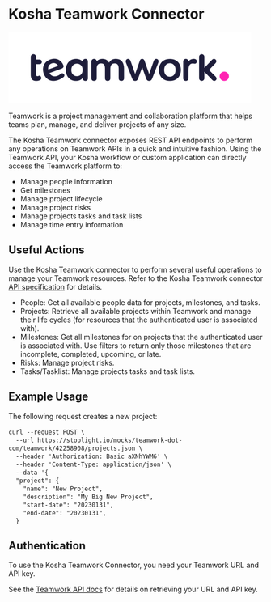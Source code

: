 # Kosha Teamwork Connector

![Teamwork](images/teamwork.png)

Teamwork is a project management and collaboration platform that helps teams plan, manage, and deliver projects of any size.

The Kosha Teamwork connector exposes REST API endpoints to perform any operations on Teamwork APIs in a quick and intuitive fashion. Using the Teamwork API, your Kosha workflow or custom application can directly access the Teamwork platform to:

* Manage people information
* Get milestones
* Manage project lifecycle
* Manage project risks
* Manage projects tasks and task lists
* Manage time entry information

## Useful Actions 

Use the Kosha Teamwork connector to perform several useful operations to manage your Teamwork resources. Refer to the Kosha Teamwork connector [API specification](openapi.json) for details.

* People: Get all available people data for projects, milestones, and tasks.
* Projects: Retrieve all available projects within Teamwork and manage their life cycles (for resources that the authenticated user is associated with).
* Milestones: Get all milestones for on projects that the authenticated user is associated with. Use filters to return only those milestones that are incomplete, completed, upcoming, or late.
* Risks: Manage project risks.
* Tasks/Tasklist: Manage projects tasks and task lists.

## Example Usage

The following request creates a new project: 

```
curl --request POST \
  --url https://stoplight.io/mocks/teamwork-dot-com/teamwork/42258908/projects.json \
  --header 'Authorization: Basic aXNhYWM6' \
  --header 'Content-Type: application/json' \
  --data '{
  "project": {
    "name": "New Project",
    "description": "My Big New Project",
    "start-date": "20230131",
    "end-date": "20230131",
  }
```

## Authentication

To use the Kosha Teamwork Connector, you need your Teamwork URL and API key.

See the [Teamwork API docs](https://apidocs.teamwork.com/docs/teamwork/d1b2de52c3cec-api-key-and-url) for details on retrieving your URL and API key. 


